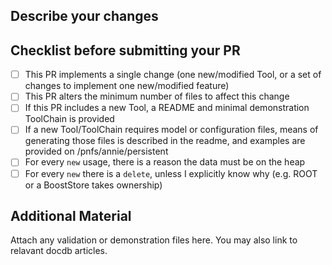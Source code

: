 ## Describe your changes

## Checklist before submitting your PR
- [ ] This PR implements a single change (one new/modified Tool, or a set of changes to implement one new/modified feature)
- [ ] This PR alters the minimum number of files to affect this change
- [ ] If this PR includes a new Tool, a README and minimal demonstration ToolChain is provided
- [ ] If a new Tool/ToolChain requires model or configuration files, means of generating those files is described in the readme, and examples are provided on /pnfs/annie/persistent
- [ ] For every `new` usage, there is a reason the data must be on the heap
- [ ] For every `new` there is a `delete`, unless I explicitly know why (e.g. ROOT or a BoostStore takes ownership)

## Additional Material
Attach any validation or demonstration files here. You may also link to relavant docdb articles.
